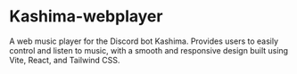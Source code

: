 # Kashima-webplayer
A web music player for the Discord bot Kashima. Provides users to easily control and listen to music, with a smooth and responsive design built using Vite, React, and Tailwind CSS.
